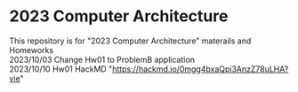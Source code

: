 # 2023 Computer Architecture
This repository is for "2023 Computer Architecture" materails and Homeworks  
2023/10/03 Change Hw01 to ProblemB application  
2023/10/10 Hw01 HackMD "https://hackmd.io/0mgg4bxaQpi3AnzZ78uLHA?vie"
